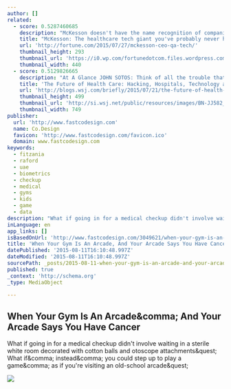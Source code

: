 ```yaml
---
author: []
related:
  - score: 0.5287460685
    description: "McKesson doesn't have the name recognition of companies like AT&T, Bank of America, and Walt Disney. But it does beat them on one key point: It's bigger. McKesson, a pharmaceutical supplier, is a healthcare industry giant with annual sales exceeded by only a handful of U.S. companies."
    title: "McKesson: The healthcare tech giant you've probably never heard of"
    url: 'http://fortune.com/2015/07/27/mckesson-ceo-qa-tech/'
    thumbnail_height: 293
    thumbnail_url: 'https://i0.wp.com/fortunedotcom.files.wordpress.com/2015/07/16-mckesson.jpg?fit=440%2C330&quality=80&strip'
    thumbnail_width: 440
  - score: 0.5129826665
    description: "At A Glance JOHN SOTOS: Think of all the trouble that computer hackers cause. Now imagine what DNA hackers could do. In the future, DNA hackers won't sneak viruses into your laptop and crash websites. Instead, they'll sneak viruses into your body and crash you, and maybe billions of other people, too."
    title: 'The Future of Health Care: Hacking, Hospitals, Technology and More'
    url: 'http://blogs.wsj.com/briefly/2015/07/21/the-future-of-health-care-hacking-hospitals-technology-and-more/'
    thumbnail_height: 499
    thumbnail_url: 'http://si.wsj.net/public/resources/images/BN-JJ582_dna_P_20150714140640.jpg'
    thumbnail_width: 749
publisher:
  url: 'http://www.fastcodesign.com'
  name: Co.Design
  favicon: 'http://www.fastcodesign.com/favicon.ico'
  domain: www.fastcodesign.com
keywords:
  - fitzania
  - raford
  - uae
  - biometrics
  - checkup
  - medical
  - gyms
  - kids
  - game
  - data
description: "What if going in for a medical checkup didn't involve waiting in a sterile white room decorated with cotton balls and otoscope attachments? What if, instead, you could step up to play a game, as if you're visiting an old-school arcade?"
inLanguage: en
app_links: []
isBasedOnUrl: 'http://www.fastcodesign.com/3049621/when-your-gym-is-an-arcade-and-your-arcade-says-you-have-cancer?partner=rss'
title: 'When Your Gym Is An Arcade, And Your Arcade Says You Have Cancer'
datePublished: '2015-08-11T16:10:48.997Z'
dateModified: '2015-08-11T16:10:48.997Z'
sourcePath: _posts/2015-08-11-when-your-gym-is-an-arcade-and-your-arcade-says-you-have-ca.md
published: true
_context: 'http://schema.org'
_type: MediaObject

---
```

<article style=""><h1>When Your Gym Is An Arcade&amp;comma; And Your Arcade Says You Have Cancer</h1><p>What if going in for a medical checkup didn't involve waiting in a sterile white room decorated with cotton balls and otoscope attachments&amp;quest; What if&amp;comma; instead&amp;comma; you could step up to play a game&amp;comma; as if you're visiting an old-school arcade&amp;quest;</p><img src="http://d.fastcompany.net/multisite_files/fastcompany/imagecache/620x350/poster/2015/08/3049621-poster-p-1-when-your-gym-is-an-arcade-and-your-arcade-says-you-have-cancer.gif" /></article>